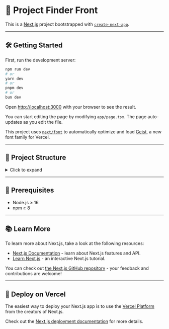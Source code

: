 # 🚀 Project Finder Front

This is a [Next.js](https://nextjs.org) project bootstrapped with [`create-next-app`](https://nextjs.org/docs/app/api-reference/cli/create-next-app).

---

## 🛠️ Getting Started

First, run the development server:

```bash
npm run dev
# or
yarn dev
# or
pnpm dev
# or
bun dev
```

Open [http://localhost:3000](http://localhost:3000) with your browser to see the result.

You can start editing the page by modifying `app/page.tsx`. The page auto-updates as you edit the file.

This project uses [`next/font`](https://nextjs.org/docs/app/building-your-application/optimizing/fonts) to automatically optimize and load [Geist](https://vercel.com/font), a new font family for Vercel.

---

## 📁 Project Structure

<details>
<summary>Click to expand</summary>

```bash
├── public/
├── src/
│   ├── app/
│   │   ├── [projectId]/         # Dynamic project pages
│   │   │   ├── components/      # Project-specific components
│   │   │   ├── page.tsx         # Project page entry
│   │   │   └── utils/           # Utilities for project pages
│   │   ├── favicon.ico
│   │   ├── globals.css
│   │   ├── layout.tsx           # App layout
│   │   └── page.tsx             # Main app page
│   ├── assets/
│   │   ├── icons/               # SVGs and icon assets
│   │   └── images/              # Image assets
│   ├── components/
│   │   ├── AccordionComponent/
│   │   ├── CustomModalComponent/
│   │   ├── CustomSelectComponent/
│   │   ├── CustomToasterComponent/
│   │   ├── FilterModalComponent/
│   │   ├── HeaderComponent/
│   │   ├── PositionDetailsComponent/
│   │   ├── SelectedFiltersComponent/
│   │   ├── ui/
│   │   │   ├── FilterOptionsComponent.tsx
│   │   │   ├── IconComponent.tsx
│   │   │   └── TagComponent.tsx
│   ├── fonts/                   # Custom fonts
│   ├── lib/                     # Library utilities
│   ├── mockData/                # Mock data for development/testing
│   ├── services/                # API and service layer
│   ├── theme/                   # Theme and styling
│   ├── types/                   # TypeScript types
│   └── utils/                   # Utility functions
├── .env
├── package.json
└── README.md
```

</details>

---

## 🙌 Prerequisites

- Node.js ≥ 16
- npm ≥ 8

---

## 📚 Learn More

To learn more about Next.js, take a look at the following resources:

- [Next.js Documentation](https://nextjs.org/docs) - learn about Next.js features and API.
- [Learn Next.js](https://nextjs.org/learn) - an interactive Next.js tutorial.

You can check out [the Next.js GitHub repository](https://github.com/vercel/next.js) - your feedback and contributions are welcome!

---

## 🚀 Deploy on Vercel

The easiest way to deploy your Next.js app is to use the [Vercel Platform](https://vercel.com/new?utm_medium=default-template&filter=next.js&utm_source=create-next-app&utm_campaign=create-next-app-readme) from the creators of Next.js.

Check out the [Next.js deployment documentation](https://nextjs.org/docs/app/building-your-application/deploying) for more details.
